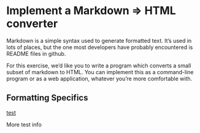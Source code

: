 # Implement a Markdown => HTML converter

Markdown is a simple syntax used to generate formatted text. It’s used in lots of places, but the one most developers have probably encountered is README files in github.

For this exercise, we’d like you to write a program which converts a small subset of markdown to HTML. You can implement this as a command-line program or as a web application, whatever you’re more comfortable with.

## Formatting Specifics

[test](match.com)

More test info
